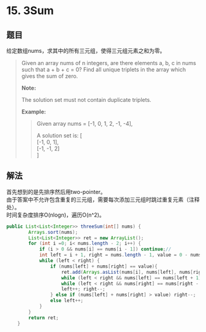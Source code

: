 # 15. 3Sum

## 题目

给定数组nums，求其中的所有三元组，使得三元组元素之和为零。

>Given an array nums of n integers, are there elements a, b, c in nums such that a + b + c = 0? Find all unique triplets in the array which gives the sum of zero.
>
>**Note:**
>
>The solution set must not contain duplicate triplets.
>
>**Example:**
>
>>Given array nums = [-1, 0, 1, 2, -1, -4],
>>
>>A solution set is:
>>[  
>>[-1, 0, 1],  
>>[-1, -1, 2]  
>>]

## 解法

首先想到的是先排序然后用two-pointer。  
由于答案中不允许包含重复的三元组，需要每次添加三元组时跳过重复元素（注释处）。  
时间复杂度排序O(nlogn)，遍历O(n^2)。

```java
public List<List<Integer>> threeSum(int[] nums) {
        Arrays.sort(nums);
        List<List<Integer>> ret = new ArrayList();
        for (int i =0; i< nums.length - 2; i++) {
            if (i > 0 && nums[i] == nums[i - 1]) continue;//
            int left = i + 1, right = nums.length - 1, value = 0 - nums[i];
            while (left < right) {
                if (nums[left] + nums[right] == value){
                    ret.add(Arrays.asList(nums[i], nums[left], nums[right]));
                    while (left < right && nums[left] == nums[left + 1]) left++; //
                    while (left < right && nums[right] == nums[right - 1]) right--;//
                    left++; right--;
                } else if (nums[left] + nums[right] > value) right--;
                else left++;
            }
        }
        return ret;
    }
```
